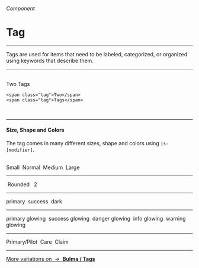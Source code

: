 <h6 class="is-uppercase has-text-grey has-text-weight-medium is-size-6 is-size-7-mobile">Component</h6>
<h1 class="title is-family-secondary is-size-2-mobile">Tag</h1>
<hr class="is-visible is-size-4">
<p class="subtitle is-size-4-tablet is-family-secondary">
    <span class="has-text-weight-semibold">Tags</span> are used for items that need to be labeled, categorized, or organized using keywords that describe them.
</p>
<hr class="is-visible is-size-4"><br>

<div class="box is-bordered is-medium">
    <span class="tag">Two</span>
    <span class="tag">Tags</span>
</div>

    <span class="tag">Two</span>
    <span class="tag">Tags</span>
<br>


<hr class="is-visible is-size-1">

<h4 class="title"><strong>Size, Shape and Colors</strong></h4>

The tag comes in many different sizes, shape and colors using `is-[modifier]`.

<br>

<div class="box is-bordered is-large">
    <span class="tag is-small">Small</span>&nbsp;
    <span class="tag">Normal</span>&nbsp;
    <span class="tag is-medium">Medium</span>&nbsp;
    <span class="tag is-large">Large</span>
    <hr class="is-smaller">
    <span class="tag is-rounded">&nbsp;Rounded&nbsp;</span>&nbsp;
    <span class="tag is-rounded is-danger has-text-weight-semibold">2</span>
    <hr class="is-smaller">
    <span class="tag is-primary">primary</span>&nbsp;
    <span class="tag is-success">success</span>&nbsp;
    <span class="tag is-dark">dark</span>
    <hr>
    <span class="tag is-primary is-glowing">primary glowing</span>&nbsp;
    <span class="tag is-success is-glowing">success glowing</span>&nbsp;
    <span class="tag is-danger is-glowing">danger glowing</span>&nbsp;
    <span class="tag is-info is-glowing">info glowing</span>&nbsp;
    <span class="tag is-warning is-glowing">warning glowing</span>&nbsp;
    <hr>
    <span class="tag is-small is-primary is-glowing">Primary/Pilot</span>&nbsp;
    <span class="tag is-small is-care">Care</span>&nbsp;
    <span class="tag is-small is-claim">Claim</span>
</div>

<hr>

<a href="http://bulma.io/documentation/elements/tag/" target="blank" class="box is-well has-text-grey-dark">
    More variations on &nbsp;→&nbsp; <strong class="has-text-primary">Bulma / Tags</strong></a>
</a>
